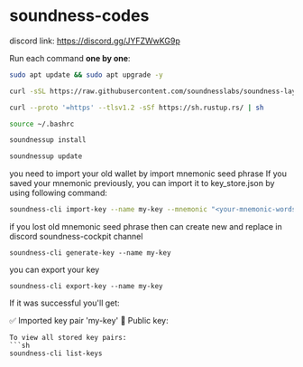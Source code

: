 # soundness-codes

discord link: https://discord.gg/JYFZWwKG9p

Run each command **one by one**:  

```sh
sudo apt update && sudo apt upgrade -y
```

```sh
curl -sSL https://raw.githubusercontent.com/soundnesslabs/soundness-layer/main/soundnessup/install | bash
```

```sh
curl --proto '=https' --tlsv1.2 -sSf https://sh.rustup.rs/ | sh
```

```sh
source ~/.bashrc
```

```sh
soundnessup install
```

```sh
soundnessup update
```

you need to import your old wallet by import mnemonic seed phrase 
If you saved your mnemonic previously, you can import it to key_store.json by using following command:
```sh
soundness-cli import-key --name my-key --mnemonic "<your‑mnemonic‑words>"

```
if you lost old  mnemonic seed phrase then can create new and replace in discord soundness-cockpit channel
```
soundness-cli generate-key --name my-key

```
you can export your key 
```
soundness-cli export-key --name my-key

```


If it was successful you'll get:

✅ Imported key pair 'my-key'
🔑 Public key:

```
To view all stored key pairs:
```sh
soundness-cli list-keys

```
